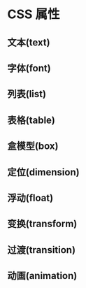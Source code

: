 CSS 属性
========

文本(text)
---------

字体(font)
---------

列表(list)
---------

表格(table)
----------

盒模型(box)
----------

定位(dimension)
--------------

浮动(float)
----------

变换(transform)
--------------

过渡(transition)
---------------

动画(animation)
--------------